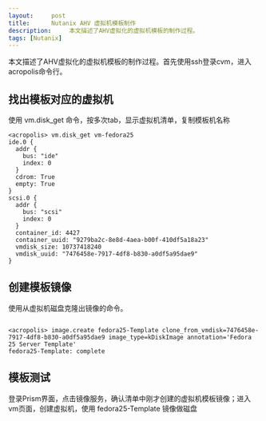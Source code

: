 ```yaml
---
layout:     post
title:      Nutanix AHV 虚拟机模板制作
description:     本文描述了AHV虚拟化的虚拟机模板的制作过程。
tags: [Nutanix]
---
```


本文描述了AHV虚拟化的虚拟机模板的制作过程。首先使用ssh登录cvm，进入acropolis命令行。

## 找出模板对应的虚拟机

使用 vm.disk_get 命令，按多次tab，显示虚拟机清单，复制模板机名称

~~~
<acropolis> vm.disk_get vm-fedora25
ide.0 {
  addr {
    bus: "ide"
    index: 0
  }
  cdrom: True
  empty: True
}
scsi.0 {
  addr {
    bus: "scsi"
    index: 0
  }
  container_id: 4427
  container_uuid: "9279ba2c-8e8d-4aea-b00f-410df5a18a23"
  vmdisk_size: 10737418240
  vmdisk_uuid: "7476458e-7917-4df8-b830-a0df5a95dae9"
}
~~~

## 创建模板镜像

使用从虚拟机磁盘克隆出镜像的命令。

~~~

<acropolis> image.create fedora25-Template clone_from_vmdisk=7476458e-7917-4df8-b830-a0df5a95dae9 image_type=kDiskImage annotation='Fedora 25 Server Template'
fedora25-Template: complete

~~~

## 模板测试

登录Prism界面，点击镜像服务，确认清单中刚才创建的虚拟机模板镜像；进入vm页面，创建虚拟机，使用 fedora25-Template 镜像做磁盘
